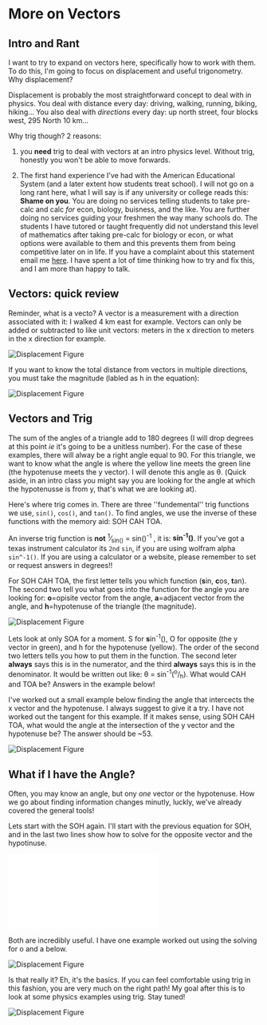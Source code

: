 # More on Vectors

## Intro and Rant

I want to try to expand on vectors here, specifically how to work with them. To do this, I'm going to focus on displacement and useful trigonometry. Why displacement? 

Displacement is probably the most straightforward concept to deal with in physics. You deal with distance every day: driving, walking, running, biking, hiking... You also deal with *directions* every day: up north street, four blocks west, 295 North 10 km...

Why trig though? 2 reasons:

1) you **need** trig to deal with vectors at an intro physics level. Without trig, honestly you won't be able to move forwards.

 2) The first hand experience I've had with the American Educational System (and a later extent how students treat school). I will not go on a long rant here, what I will say is if any university or college reads this: **Shame on you**. You are doing no services telling students to take pre-calc and calc *for* econ, biology, buisness, and the like. You are further doing no services guiding your freshmen the way many schools do. The students I have tutored or taught frequently did not understand this level of mathematics after taking pre-calc for biology or econ, or what options were available to them and this prevents them from being competitive later on in life. If you have a complaint about this statement email me <a href="l.m.sharp215@gmail.com">here</a>. I have spent a lot of time thinking how to try and fix this, and I am more than happy to talk.

## Vectors: quick review

Reminder, what is a vecto? A vector is a measurement with a direction associated with it: I walked 4 km east for example. Vectors can only be added or subtracted to like unit vectors: meters in the x direction to meters in the x direction for example.



![Displacement Figure](/Users/liamsharp/github/LiamsBlog/_images/Vectors2/Vectors2.001.2.png)



If you want to know the total distance from vectors in multiple directions, you must take the magnitude (labled as h in the equation):

![Displacement Figure](/Users/liamsharp/github/LiamsBlog/_images/Vectors2/Vectors2.001.3.png)



## Vectors and Trig

The sum of the angles of a triangle add to 180 degrees (I will drop degrees at this point *ie* it's going to be a unitless number). For the case of these examples, there will alway be a right angle equal to 90. For this triangle, we want to know what the angle is where the yellow line meets the green line (the hypotenuse meets the y vector). I will denote this angle as θ. (Quick aside, in an intro class you might say you are looking for the angle at which the hypotenusse is from y, that's what we are looking at).



Here's where trig comes in. There are three ''fundemental'' trig functions we use, ``sin()``, ``cos()``, and ``tan()``. To find angles, we use the inverse of these functions with the memory aid: SOH CAH TOA.  



An inverse trig function is **not** <sup>1</sup>&frasl;<sub>sin()</sub> = sin()<sup>-1</sup> , it is: **sin<sup>-1</sup>()**. If you've got a texas instrument calculator its ```2nd``` ```sin```, if you are using wolfram alpha ``sin^-1()``. If you are using a calculator or a website, please remember to set or request answers in degrees!!



For SOH CAH TOA, the first letter tells you which function (**s**in, **c**os, **t**an). The second two tell you what goes into the function for the angle you are looking for: **o**=opisite vector from the angle, **a**=adjacent vector from the angle, and **h**=hypotenuse of the triangle (the magnitude). 

![Displacement Figure](/Users/liamsharp/github/LiamsBlog/_images/Vectors2/Vectors2.005.001.png)

Lets look at only SOA for a moment. S for **s**in<sup>-1</sup>(), O for opposite (the y vector in green), and h for the hypotenuse (yellow). The order of the second two letters tells you how to put them in the function. The second leter **always** says this is in the numerator, and the third **always** says this is in the denominator. It would be written out like: θ = sin<sup>-1</sup>(<sup>o</sup>/<sub>h</sub>). What would CAH and TOA be? Answers in the example below!



I've worked out a small example below finding the angle that intercects the x vector and the hypotenuse. I always suggest to give it a try. I have not worked out the tangent for this example. If it makes sense, using SOH CAH TOA, what would the angle at the intersection of the y vector and the hypotenuse be? The answer should be ~53.

![Displacement Figure](/Users/liamsharp/github/LiamsBlog/_images/Vectors2/Vectors2.002.png)

## What if I have the Angle?

Often, you may know an angle, but ony *one*  vector or the hypotenuse. How we go about finding information changes minutly, luckly, we've already covered the general tools!

Lets start with the SOH again. I'll start with the previous equation for SOH, and in the last two lines show how to solve for the opposite vector and the hypotinuse. 

![Displacement Figure](/Users/liamsharp/github/LiamsBlog/_images/Vectors2/Trig_Math_example.pdf)



Both are incredibly useful. I have one example worked out using the solving for o and a below. 

![Displacement Figure](/Users/liamsharp/github/LiamsBlog/_images/Vectors2/Vectors2.003.png)

Is that really it? Eh, it's the basics. If you can feel comfortable using trig in this fashion, you are very much on the right path! My goal after this is to look at some physics examples using trig. Stay tuned!



![Displacement Figure](/Users/liamsharp/github/LiamsBlog/_images/Vectors2/Vectors2.004.png)

